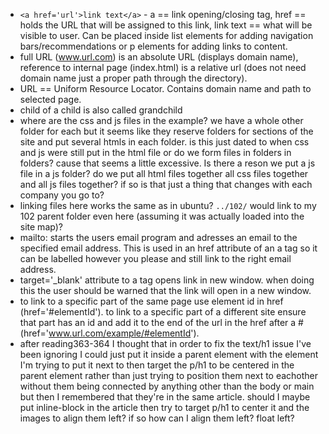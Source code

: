 - `<a href='url'>link text</a>` - a == link opening/closing tag, href == holds the URL that will be assigned to this link, link text == what will be visible to user. Can be placed inside list elements for adding navigation bars/recommendations or p elements for adding links to content.
- full URL (www.url.com) is an absolute URL (displays domain name), reference to internal page (index.html) is a relative url (does not need domain name just a proper path through the directory).
- URL == Uniform Resource Locator. Contains domain name and path to selected page.
- child of a child is also called grandchild
- where are the css and js files in the example? we have a whole other folder for each but it seems like they reserve folders for sections of the site and put several htmls in each folder. is this just dated to when css and js were still put in the html file or do we form files in folders in folders? cause that seems a little excessive. Is there a reson we put a js file in a js folder? do we put all html files together all css files together and all js files together? if so is that just a thing that changes with each company you go to?
- linking files here works the same as in ubuntu? `../102/` would link to my 102 parent folder even here (assuming it was actually loaded into the site map)?
- mailto: starts the users email program and adresses an email to the specified email address. This is used in an href attribute of an a tag so it can be labelled however you please and still link to the right email address.
- target='_blank' attribute to a tag opens link in new window. when doing this the user should be warned that the link will open in a new window.
- to link to a specific part of the same page use element id in href (href='#elementId'). to link to a specific part of a different site ensure that part has an id and add it to the end of the url in the href after a # (href='www.url.com/example/#elementId').
- after reading363-364 I thought that in order to fix the text/h1 issue I've been ignoring I could just put it inside a parent element with the element I'm trying to put it next to then target the p/h1 to be centered in the parent element rather than just trying to position them next to eachother without them being connected by anything other than the body or main but then I remembered that they're in the same article. should I maybe put inline-block in the article then try to target p/h1 to center it and the images to align them left? if so how can I align them left? float left?